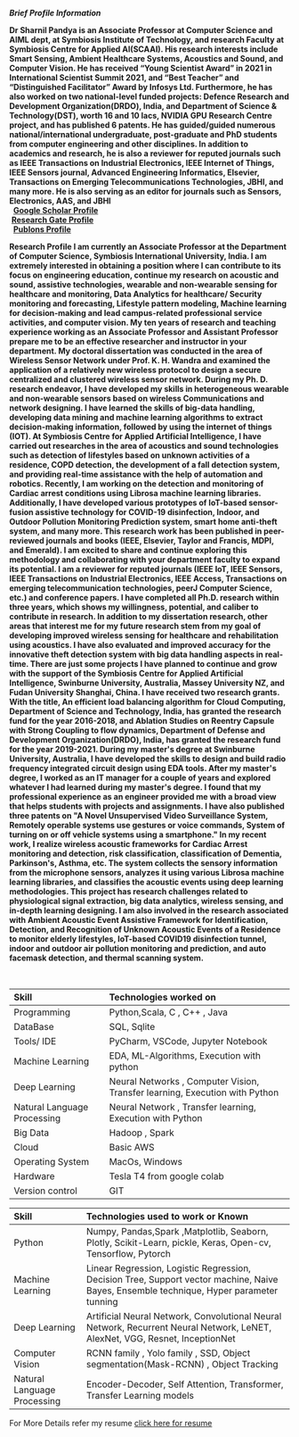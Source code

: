 <b><i>Brief Profile Information</i></b>
<p align="justified">
<b>Dr Sharnil Pandya is an Associate Professor at Computer Science and AIML dept, at Symbiosis Institute of Technology, and research Faculty at Symbiosis Centre for Applied AI(SCAAI). His research interests include Smart Sensing, Ambient Healthcare Systems, Acoustics and Sound, and Computer Vision. He has received “Young Scientist Award” in 2021 in International Scientist Summit 2021, and “Best Teacher” and “Distinguished Facilitator” Award by Infosys Ltd. Furthermore, he has also worked on two national-level funded projects: Defence Research and Development Organization(DRDO), India, and Department of Science & Technology(DST), worth 16 and 10 lacs, NVIDIA GPU Research Centre project, and has published 6 patents.  
     He has guided/guided numerous national/international undergraduate, post-graduate and PhD students from computer engineering and other disciplines. In addition to academics and research, he is also a reviewer for reputed journals such as IEEE Transactions on Industrial Electronics, IEEE Internet of Things, IEEE Sensors journal, Advanced Engineering Informatics, Elsevier, Transactions on Emerging Telecommunications Technologies, JBHI, and many more. He is also serving as an editor for journals such as Sensors, Electronics, AAS, and JBHI</b>
<br>
&nbsp;<b> <a href = "https://scholar.google.co.in/citations?user=v5214jUAAAAJ&hl=en" >Google Scholar Profile</a></b>
<br>
     &nbsp;<b><a href = "https://www.researchgate.net/profile/Sharnil_Pandya3" >Research Gate Profile </a></b>
<br>
     &nbsp;<b> <a href = "https://publons.com/researcher/2950302/sharnil-pandya/" >Publons Profile</a></b>

 <b>Research Profile
    I am currently an Associate Professor at the Department of Computer Science, Symbiosis International University, India. I am extremely interested in obtaining a position where I can contribute to its focus on engineering education, continue my research on acoustic and sound, assistive technologies,  wearable and non-wearable sensing for healthcare and monitoring, Data Analytics for healthcare/ Security monitoring and forecasting, Lifestyle pattern modeling, Machine learning for decision-making and lead campus-related professional service activities, and computer vision. My ten years of research and teaching experience working as an Associate Professor and Assistant Professor prepare me to be an effective researcher and instructor in your department. My doctoral dissertation was conducted in the area of Wireless Sensor Network under Prof. K. H. Wandra and examined the application of a relatively new wireless protocol to design a secure centralized and clustered wireless sensor network.  During my Ph. D. research endeavor, I have developed my skills in heterogeneous wearable and non-wearable sensors based on wireless Communications and network designing. I have learned the skills of big-data handling, developing data mining and machine learning algorithms to extract decision-making information, followed by using the internet of things (IOT).
At Symbiosis Centre for Applied Artificial Intelligence, I have carried out researches in the area of acoustics and sound technologies such as detection of lifestyles based on unknown activities of a residence, COPD detection, the development of a fall detection system, and providing real-time assistance with the help of automation and robotics. Recently, I am working on the detection and monitoring of Cardiac arrest conditions using Librosa machine learning libraries. Additionally, I have developed various prototypes of IoT-based sensor-fusion assistive technology for COVID-19 disinfection, Indoor, and Outdoor Pollution Monitoring Prediction system, smart home anti-theft system, and many more. This research work has been published in peer-reviewed journals and books (IEEE, Elsevier, Taylor and Francis, MDPI, and Emerald). I am excited to share and continue exploring this methodology and collaborating with your department faculty to expand its potential. I am a reviewer for reputed journals (IEEE IoT, IEEE Sensors, IEEE Transactions on Industrial Electronics, IEEE Access, Transactions on emerging telecommunication technologies, peerJ Computer Science, etc.) and conference papers. I have completed all Ph.D. research within three years, which shows my willingness, potential, and caliber to contribute in research. In addition to my dissertation research, other areas that interest me for my future research stem from my goal of developing improved wireless sensing for healthcare and rehabilitation using acoustics. I have also evaluated and improved accuracy for the innovative theft detection system with big data handling aspects in real-time. There are just some projects I have planned to continue and grow with the support of the Symbiosis Centre for Applied Artificial Intelligence, Swinburne University, Australia, Massey University NZ, and Fudan University Shanghai, China. I have received two research grants. With the title, An efficient load balancing algorithm for Cloud Computing, Department of Science and Technology, India, has granted the research fund for the year 2016-2018, and Ablation Studies on Reentry Capsule with Strong Coupling to flow dynamics, Department of Defense and Development Organization(DRDO), India, has granted the research fund for the year 2019-2021. During my master's degree at Swinburne University, Australia, I have developed the skills to design and build radio frequency integrated circuit design using EDA tools. After my master's degree, I worked as an IT manager for a couple of years and explored whatever I had learned during my master's degree. I found that my professional experience as an engineer provided me with a broad view that helps students with projects and assignments. I have also published three patents on "A Novel Unsupervised Video Surveillance System, Remotely operable systems use gestures or voice commands, System of turning on or off vehicle systems using a smartphone." 
   In my recent work, I realize wireless acoustic frameworks for Cardiac Arrest monitoring and detection, risk classification, classification of Dementia, Parkinson's, Asthma, etc. The system collects the sensory information from the microphone sensors, analyzes it using various Librosa machine learning libraries, and classifies the acoustic events using deep learning methodologies. This project has research challenges related to physiological signal extraction, big data analytics, wireless sensing, and in-depth learning designing. I am also involved in the research associated with Ambient Acoustic Event Assistive Framework for Identification, Detection, and Recognition of Unknown Acoustic Events of a Residence to monitor elderly lifestyles, IoT-based COVID19 disinfection tunnel, indoor and outdoor air pollution monitoring and prediction, and auto facemask detection, and thermal scanning system.</p></b>

<br>

| Skill | Technologies worked on | 
|:--|:------------|
| Programming | Python,Scala, C , C++ , Java |
| DataBase | SQL, Sqlite |
| Tools/ IDE | PyCharm, VSCode, Jupyter Notebook |
| Machine Learning | EDA, ML-Algorithms, Execution with python |
| Deep Learning | Neural Networks , Computer Vision, Transfer learning, Execution with Python |
| Natural Language Processing | Neural Network , Transfer learning, Execution with Python |
| Big Data | Hadoop , Spark |
| Cloud | Basic AWS |
| Operating System | MacOs, Windows |
| Hardware | Tesla T4 from google colab |
| Version control | GIT |

| Skill | Technologies used to work or Known | 
|:--|:------------|
| Python | Numpy, Pandas,Spark ,Matplotlib, Seaborn, Plotly, Scikit-Learn, pickle, Keras, Open-cv, Tensorflow, Pytorch |
| Machine Learning | Linear Regression, Logistic Regression, Decision Tree, Support vector machine, Naive Bayes, Ensemble technique, Hyper parameter tunning  |
| Deep Learning | Artificial Neural Network, Convolutional Neural Network, Recurrent Neural Network, LeNET, AlexNet, VGG, Resnet, InceptionNet |
| Computer Vision | RCNN family , Yolo family , SSD, Object segmentation(Mask-RCNN) , Object Tracking  |
| Natural Language Processing | Encoder-Decoder, Self Attention, Transformer, Transfer Learning models |

For More Details refer my resume <a href = "https://github.com/sharnilpandya84/Resume/blob/main/SharnilPandyaCV%20(13).pdf">click here for resume</a>
  





